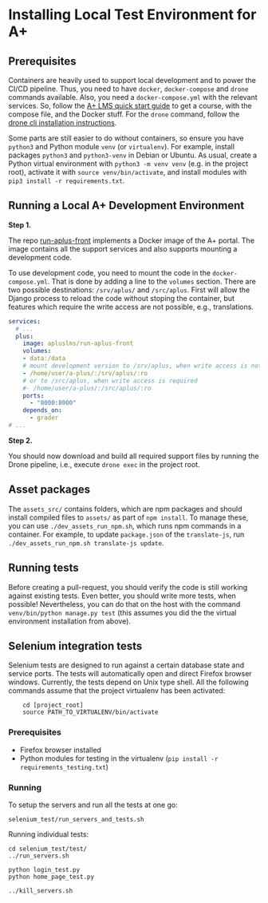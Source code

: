 Installing Local Test Environment for A+
========================================

## Prerequisites

Containers are heavily used to support local development and to power the CI/CD pipeline.
Thus, you need to have `docker`, `docker-compose` and `drone` commands available.
Also, you need a `docker-compose.yml` with the relevant services.
So, follow the [A+ LMS quick start guide](https://apluslms.github.io/guides/quick/) to get a course, with the compose file, and the Docker stuff.
For the `drone` command, follow the [drone cli installation instructions](https://docs.drone.io/cli/install/).

Some parts are still easier to do without containers, so ensure you have `python3` and Python module `venv` (or `virtualenv`).
For example, install packages `python3` and `python3-venv` in Debian or Ubuntu.
As usual, create a Python virtual environment with `python3 -m venv venv` (e.g. in the project root), activate it with `source venv/bin/activate`, and install modules with `pip3 install -r requirements.txt`.

## Running a Local A+ Development Environment

**Step 1.**

The repo [run-aplus-front](https://github.com/apluslms/run-aplus-front) implements a Docker image of the A+ portal.
The image contains all the support services and also supports mounting a development code.

To use development code, you need to mount the code in the `docker-compose.yml`.
That is done by adding a line to the `volumes` section.
There are two possible destinations: `/srv/aplus/` and `/src/aplus`.
First will allow the Django process to reload the code without stoping the container, but features which require the write access are not possible, e.g., translations.

```yaml
services:
  # ...
  plus:
    image: apluslms/run-aplus-front
    volumes:
    - data:/data
    # mount development version to /srv/aplus, when write access is not required
    - /home/user/a-plus/:/srv/aplus/:ro
    # or to /src/aplus, when write access is required
    #- /home/user/a-plus/:/src/aplus/:ro
    ports:
      - "8000:8000"
    depends_on:
      - grader
# ...
```

**Step 2.**

You should now download and build all required support files by running the Drone pipeline, i.e., execute `drone exec` in the project root.

## Asset packages

The `assets_src/` contains folders, which are npm packages and should install compiled files to `assets/` as part of `npm install`.
To manage these, you can use `./dev_assets_run_npm.sh`, which runs npm commands in a container.
For example, to update `package.json` of the `translate-js`, run `./dev_assets_run_npm.sh translate-js update`.

## Running tests

Before creating a pull-request, you should verify the code is still working against existing tests.
Even better, you should write more tests, when possible!
Nevertheless, you can do that on the host with the command `venv/bin/python manage.py test` (this assumes you did the the virtual environment installation from above).

## Selenium integration tests

Selenium tests are designed to run against a certain database state and service ports.
The tests will automatically open and direct Firefox browser windows.
Currently, the tests depend on Unix type shell.
All the following commands assume that the project virtualenv has been activated:

		cd [project_root]
		source PATH_TO_VIRTUALENV/bin/activate

### Prerequisites

  - Firefox browser installed
  - Python modules for testing in the virtualenv (`pip install -r requirements_testing.txt`)

### Running

To setup the servers and run all the tests at one go:

	selenium_test/run_servers_and_tests.sh

Running individual tests:

	cd selenium_test/test/
	../run_servers.sh

	python login_test.py
	python home_page_test.py

	../kill_servers.sh
